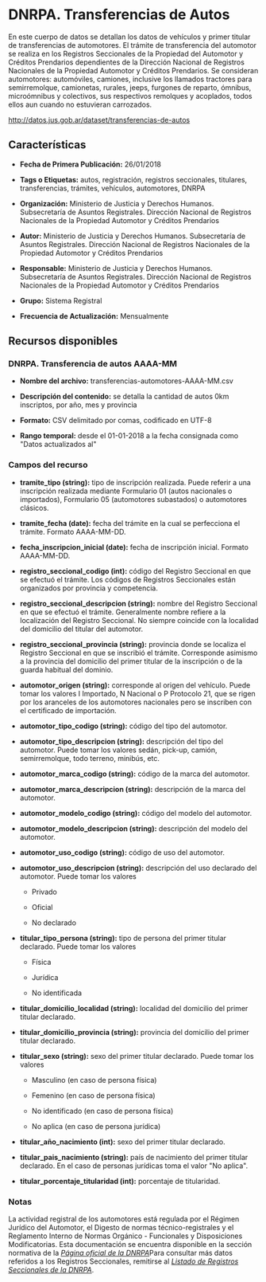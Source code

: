 DNRPA. Transferencias de Autos
=======================================

En este cuerpo de datos se detallan los datos de vehículos y primer titular de transferencias de automotores. El trámite de transferencia del automotor se realiza en los Registros Seccionales de la Propiedad del Automotor y Créditos Prendarios dependientes de la Dirección Nacional de Registros Nacionales de la Propiedad Automotor y Créditos Prendarios. Se consideran automotores: automóviles, camiones, inclusive los llamados tractores para semirremolque, camionetas, rurales, jeeps, furgones de reparto, ómnibus, microómnibus y colectivos, sus respectivos remolques y acoplados, todos ellos aun cuando no estuvieran carrozados.

http://datos.jus.gob.ar/dataset/transferencias-de-autos

Características
---------------

-   **Fecha de Primera Publicación:** 26/01/2018

-   **Tags o Etiquetas:** autos, registración, registros seccionales, titulares, transferencias, trámites, vehículos, automotores, DNRPA

-   **Organización:** Ministerio de Justicia y Derechos Humanos. Subsecretaría de Asuntos Registrales. Dirección Nacional de Registros Nacionales de la Propiedad Automotor y Créditos Prendarios

-   **Autor:** Ministerio de Justicia y Derechos Humanos. Subsecretaría de Asuntos Registrales. Dirección Nacional de Registros Nacionales de la Propiedad Automotor y Créditos Prendarios

-   **Responsable:** Ministerio de Justicia y Derechos Humanos. Subsecretaría de Asuntos Registrales. Dirección Nacional de Registros Nacionales de la Propiedad Automotor y Créditos Prendarios

-   **Grupo:** Sistema Registral

-   **Frecuencia de Actualización:** Mensualmente

Recursos disponibles
--------------------

### DNRPA. Transferencia de autos AAAA-MM

-   **Nombre del archivo:** transferencias-automotores-AAAA-MM.csv

-   **Descripción del contenido:** se detalla la cantidad de autos 0km inscriptos, por año, mes y provincia

-   **Formato:** CSV delimitado por comas, codificado en UTF-8

-   **Rango temporal:** desde el 01-01-2018 a la fecha consignada como "Datos actualizados al"

### Campos del recurso

-   **tramite_tipo (string):** tipo de inscripción realizada. Puede referir a una inscripción realizada mediante Formulario 01 (autos nacionales o importados), Formulario 05 (automotores subastados) o automotores clásicos.

-   **tramite_fecha (date):** fecha del trámite en la cual se perfecciona el trámite. Formato AAAA-MM-DD.

-   **fecha_inscripcion_inicial (date):** fecha de inscripción inicial. Formato AAAA-MM-DD.

-   **registro_seccional_codigo (int):** código del Registro Seccional en que se efectuó el trámite. Los códigos de Registros Seccionales están organizados por provincia y competencia.

-   **registro_seccional_descripcion (string):** nombre del Registro Seccional en que se efectuó el trámite. Generalmente nombre refiere a la localización del Registro Seccional. No siempre coincide con la localidad del domicilio del titular del automotor.

-   **registro_seccional_provincia (string):** provincia donde se localiza el Registro Seccional en que se inscribió el trámite. Corresponde asimismo a la provincia del domicilio del primer titular de la inscripción o de la guarda habitual del dominio.

-   **automotor_origen (string):** corresponde al origen del vehículo. Puede tomar los valores I Importado, N Nacional o P Protocolo 21, que se rigen por los aranceles de los automotores nacionales pero se inscriben con el certificado de importación.

-   **automotor_tipo_codigo (string):** código del tipo del automotor.

-   **automotor_tipo_descripcion (string):** descripción del tipo del automotor. Puede tomar los valores sedán, pick-up, camión, semirremolque, todo terreno, minibús, etc.

-   **automotor_marca_codigo (string):** código de la marca del automotor.

-   **automotor_marca_descripcion (string):** descripción de la marca del automotor.

-   **automotor_modelo_codigo (string):** código del modelo del automotor.

-   **automotor_modelo_descripcion (string):** descripción del modelo del automotor.

-   **automotor_uso_codigo (string):** código de uso del automotor.

-   **automotor_uso_descripcion (string):** descripción del uso declarado del automotor. Puede tomar los valores

    -   Privado

    -   Oficial

    -   No declarado

-   **titular_tipo_persona (string):** tipo de persona del primer titular declarado. Puede tomar los valores

    -   Física

    -   Jurídica

    -   No identificada

-   **titular_domicilio_localidad (string):** localidad del domicilio del primer titular declarado.

-   **titular_domicilio_provincia (string):** provincia del domicilio del primer titular declarado.

-   **titular_sexo (string):** sexo del primer titular declarado. Puede tomar los valores

    -   Masculino (en caso de persona física)

    -   Femenino (en caso de persona física)

    -   No identificado (en caso de persona física)
    
    -   No aplica (en caso de persona jurídica)
    
-   **titular_año_nacimiento (int):** sexo del primer titular declarado.

-   **titular_pais_nacimiento (string):** país de nacimiento del primer titular declarado. En el caso de personas jurídicas toma el valor "No aplica".

-   **titular_porcentaje_titularidad (int):** porcentaje de titularidad.

### Notas

La actividad registral de los automotores está regulada por el Régimen Jurídico del Automotor, el Digesto de normas técnico-registrales y el Reglamento Interno de Normas Orgánico - Funcionales y Disposiciones Modificatorias. Esta documentación se encuentra disponible en la sección normativa de la [*Página oficial de la DNRPA*](http://www.dnrpa.gov.ar/portal_dnrpa/regimenj2.php)Para consultar más datos referidos a los Registros Seccionales, remitirse al [*Listado de Registros Seccionales de la DNRPA*](http://datos.jus.gob.ar/dataset/listado-de-registros-seccionales-de-la-dnrnpa).
